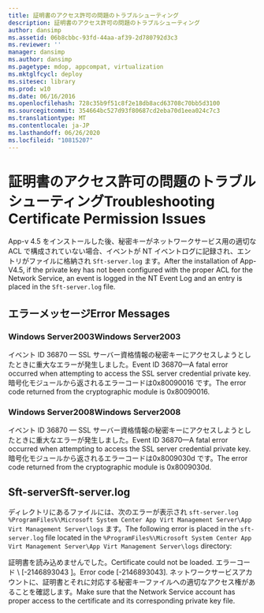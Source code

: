 ```yaml
---
title: 証明書のアクセス許可の問題のトラブルシューティング
description: 証明書のアクセス許可の問題のトラブルシューティング
author: dansimp
ms.assetid: 06b8cbbc-93fd-44aa-af39-2d780792d3c3
ms.reviewer: ''
manager: dansimp
ms.author: dansimp
ms.pagetype: mdop, appcompat, virtualization
ms.mktglfcycl: deploy
ms.sitesec: library
ms.prod: w10
ms.date: 06/16/2016
ms.openlocfilehash: 728c35b9f51c8f2e18db8acd63708c70bb5d3100
ms.sourcegitcommit: 354664bc527d93f80687cd2eba70d1eea024c7c3
ms.translationtype: MT
ms.contentlocale: ja-JP
ms.lasthandoff: 06/26/2020
ms.locfileid: "10815207"
---
```

# <span data-ttu-id="67ca6-103">証明書のアクセス許可の問題のトラブルシューティング</span><span class="sxs-lookup"><span data-stu-id="67ca6-103">Troubleshooting Certificate Permission Issues</span></span>


<span data-ttu-id="67ca6-104">App-v 4.5 をインストールした後、秘密キーがネットワークサービス用の適切な ACL で構成されていない場合、イベントが NT イベントログに記録され、エントリがファイルに格納され `Sft-server.log` ます。</span><span class="sxs-lookup"><span data-stu-id="67ca6-104">After the installation of App-V4.5, if the private key has not been configured with the proper ACL for the Network Service, an event is logged in the NT Event Log and an entry is placed in the `Sft-server.log` file.</span></span>

## <span data-ttu-id="67ca6-105">エラーメッセージ</span><span class="sxs-lookup"><span data-stu-id="67ca6-105">Error Messages</span></span>


### <span data-ttu-id="67ca6-106">Windows Server2003</span><span class="sxs-lookup"><span data-stu-id="67ca6-106">Windows Server2003</span></span>

<span data-ttu-id="67ca6-107">イベント ID 36870 — SSL サーバー資格情報の秘密キーにアクセスしようとしたときに重大なエラーが発生しました。</span><span class="sxs-lookup"><span data-stu-id="67ca6-107">Event ID 36870—A fatal error occurred when attempting to access the SSL server credential private key.</span></span> <span data-ttu-id="67ca6-108">暗号化モジュールから返されるエラーコードは0x80090016 です。</span><span class="sxs-lookup"><span data-stu-id="67ca6-108">The error code returned from the cryptographic module is 0x80090016.</span></span>

### <span data-ttu-id="67ca6-109">Windows Server2008</span><span class="sxs-lookup"><span data-stu-id="67ca6-109">Windows Server2008</span></span>

<span data-ttu-id="67ca6-110">イベント ID 36870 — SSL サーバー資格情報の秘密キーにアクセスしようとしたときに重大なエラーが発生しました。</span><span class="sxs-lookup"><span data-stu-id="67ca6-110">Event ID 36870—A fatal error occurred when attempting to access the SSL server credential private key.</span></span> <span data-ttu-id="67ca6-111">暗号化モジュールから返されるエラーコードは0x8009030d です。</span><span class="sxs-lookup"><span data-stu-id="67ca6-111">The error code returned from the cryptographic module is 0x8009030d.</span></span>

## <span data-ttu-id="67ca6-112">Sft-server</span><span class="sxs-lookup"><span data-stu-id="67ca6-112">Sft-server.log</span></span>


<span data-ttu-id="67ca6-113">ディレクトリにあるファイルには、次のエラーが表示され `sft-server.log` `%ProgramFiles%\Microsoft System Center App Virt Management Server\App Virt Management Server\logs` ます。</span><span class="sxs-lookup"><span data-stu-id="67ca6-113">The following error is placed in the `sft-server.log` file located in the `%ProgramFiles%\Microsoft System Center App Virt Management Server\App Virt Management Server\logs` directory:</span></span>

<span data-ttu-id="67ca6-114">証明書を読み込めませんでした。</span><span class="sxs-lookup"><span data-stu-id="67ca6-114">Certificate could not be loaded.</span></span> <span data-ttu-id="67ca6-115">エラーコード \ [-2146893043 \]。</span><span class="sxs-lookup"><span data-stu-id="67ca6-115">Error code \[-2146893043\].</span></span> <span data-ttu-id="67ca6-116">ネットワークサービスアカウントに、証明書とそれに対応する秘密キーファイルへの適切なアクセス権があることを確認します。</span><span class="sxs-lookup"><span data-stu-id="67ca6-116">Make sure that the Network Service account has proper access to the certificate and its corresponding private key file.</span></span>

 

 





